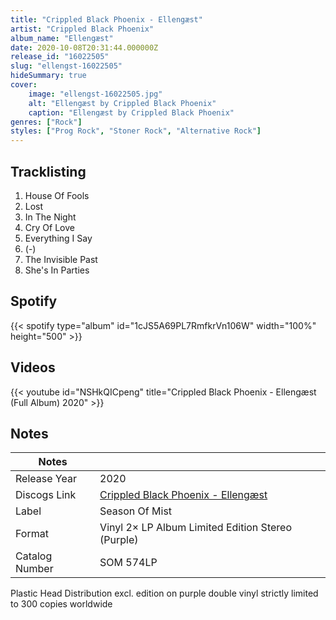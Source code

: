```yaml
---
title: "Crippled Black Phoenix - Ellengæst"
artist: "Crippled Black Phoenix"
album_name: "Ellengæst"
date: 2020-10-08T20:31:44.000000Z
release_id: "16022505"
slug: "ellengst-16022505"
hideSummary: true
cover:
    image: "ellengst-16022505.jpg"
    alt: "Ellengæst by Crippled Black Phoenix"
    caption: "Ellengæst by Crippled Black Phoenix"
genres: ["Rock"]
styles: ["Prog Rock", "Stoner Rock", "Alternative Rock"]
---
```


## Tracklisting
1. House Of Fools
2. Lost
3. In The Night
4. Cry Of Love
5. Everything I Say
6. (-)
7. The Invisible Past
8. She's In Parties


## Spotify
{{< spotify type="album" id="1cJS5A69PL7RmfkrVn106W" width="100%" height="500" >}}



## Videos
{{< youtube id="NSHkQICpeng" title="Crippled Black Phoenix - Ellengæst (Full Album) 2020" >}}

## Notes
| Notes          |             |
| ---------------| ----------- |
| Release Year   | 2020 |
| Discogs Link   | [Crippled Black Phoenix - Ellengæst](https://www.discogs.com/release/16022505-Crippled-Black-Phoenix-Elleng%C3%A6st) |
| Label          | Season Of Mist |
| Format         | Vinyl 2× LP Album Limited Edition Stereo (Purple) |
| Catalog Number | SOM 574LP |

Plastic Head Distribution excl. edition on purple double vinyl strictly limited to 300 copies worldwide
